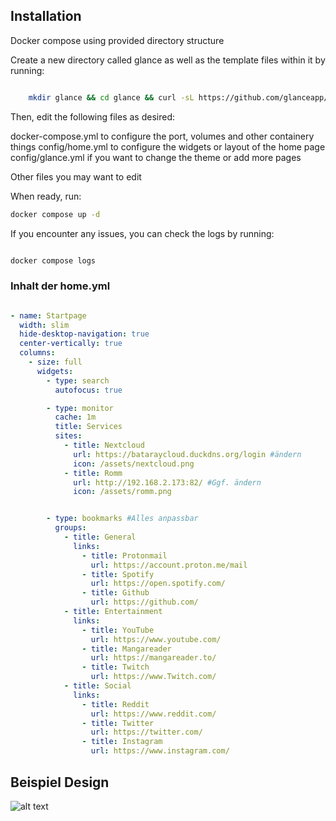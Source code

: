 ## Installation

Docker compose using provided directory structure 

Create a new directory called glance as well as the template files within it by running:

```bash

    mkdir glance && cd glance && curl -sL https://github.com/glanceapp/docker-compose-template/archive/refs/heads/main.tar.gz | tar -xzf - --strip-components 2

```

Then, edit the following files as desired:

  docker-compose.yml to configure the port, volumes and other containery things
  config/home.yml to configure the widgets or layout of the home page
  config/glance.yml if you want to change the theme or add more pages

Other files you may want to edit

When ready, run:
```bash
docker compose up -d

```

If you encounter any issues, you can check the logs by running:

```bash

docker compose logs

```

### Inhalt der home.yml

```yml

- name: Startpage
  width: slim
  hide-desktop-navigation: true
  center-vertically: true
  columns:
    - size: full
      widgets:
        - type: search
          autofocus: true

        - type: monitor
          cache: 1m
          title: Services
          sites:
            - title: Nextcloud
              url: https://bataraycloud.duckdns.org/login #ändern
              icon: /assets/nextcloud.png
            - title: Romm
              url: http://192.168.2.173:82/ #Ggf. ändern
              icon: /assets/romm.png


        - type: bookmarks #Alles anpassbar
          groups:
            - title: General
              links:
                - title: Protonmail
                  url: https://account.proton.me/mail 
                - title: Spotify
                  url: https://open.spotify.com/
                - title: Github
                  url: https://github.com/
            - title: Entertainment
              links:
                - title: YouTube
                  url: https://www.youtube.com/
                - title: Mangareader
                  url: https://mangareader.to/
                - title: Twitch
                  url: https://www.Twitch.com/
            - title: Social
              links:
                - title: Reddit
                  url: https://www.reddit.com/
                - title: Twitter
                  url: https://twitter.com/
                - title: Instagram
                  url: https://www.instagram.com/


```
## Beispiel Design


![alt text](https://github.com/user-attachments/assets/5e4ab100-980a-4297-bee0-dab0919e9529)

